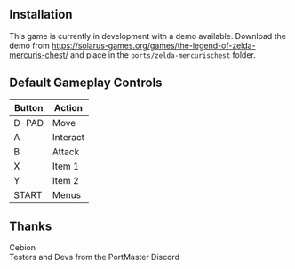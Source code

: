## Installation
This game is currently in development with a demo available. Download the demo from https://solarus-games.org/games/the-legend-of-zelda-mercuris-chest/ and place in the `ports/zelda-mercurischest` folder.

## Default Gameplay Controls
| Button | Action |
|--|--|
|D-PAD|Move|
|A|Interact|
|B|Attack|
|X|Item 1|
|Y|Item 2|
|START|Menus|

## Thanks
Cebion  
Testers and Devs from the PortMaster Discord  




